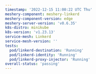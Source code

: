 ```yaml
---
timestamp: '2022-12-15 11:00:22 UTC Thu'
meshery-component: meshery-linkerd
meshery-component-version: edge
meshery-server-version: 'v0.6.35'
k8s-distro: minikube
k8s-version: 'v1.23.13'
service-mesh: Linkerd
service-mesh-version: ''
tests:
  pod/linkerd-destination: 'Running'
  pod/linkerd-identity: 'Running'
  pod/linkerd-proxy-injector: 'Running'
overall-status: 'passing'
---
```

